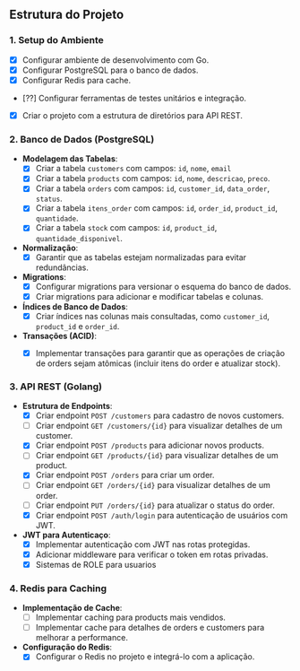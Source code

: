 ## **Estrutura do Projeto**

### **1. Setup do Ambiente**
- [X] Configurar ambiente de desenvolvimento com Go.
- [X] Configurar PostgreSQL para o banco de dados.
- [X] Configurar Redis para cache.
- [??] Configurar ferramentas de testes unitários e integração.
- [X] Criar o projeto com a estrutura de diretórios para API REST.

### **2. Banco de Dados (PostgreSQL)**

- **Modelagem das Tabelas**:
  - [X] Criar a tabela `customers` com campos: `id`, `nome`, `email`  
  - [X] Criar a tabela `products` com campos: `id`, `nome`, `descricao`, `preco`.
  - [X] Criar a tabela `orders` com campos: `id`, `customer_id`, `data_order`, `status`.
  - [X] Criar a tabela `itens_order` com campos: `id`, `order_id`, `product_id`, `quantidade`.
  - [X] Criar a tabela `stock` com campos: `id`, `product_id`, `quantidade_disponivel`.
  
- **Normalização**:
  - [X] Garantir que as tabelas estejam normalizadas para evitar redundâncias.
  
- **Migrations**:
  - [X] Configurar migrations para versionar o esquema do banco de dados.
  - [X] Criar migrations para adicionar e modificar tabelas e colunas.

- **Índices de Banco de Dados**:
  - [X] Criar índices nas colunas mais consultadas, como `customer_id`, `product_id` e `order_id`.

- **Transações (ACID)**:
  - [X] Implementar transações para garantir que as operações de criação de orders sejam atômicas (incluir itens do order e atualizar stock).

  
### **3. API REST (Golang)**

- **Estrutura de Endpoints**:
  - [X] Criar endpoint `POST /customers` para cadastro de novos customers.
  - [ ] Criar endpoint `GET /customers/{id}` para visualizar detalhes de um customer.
  - [X] Criar endpoint `POST /products` para adicionar novos products.
  - [ ] Criar endpoint `GET /products/{id}` para visualizar detalhes de um product.
  - [X] Criar endpoint `POST /orders` para criar um order.
  - [ ] Criar endpoint `GET /orders/{id}` para visualizar detalhes de um order.
  - [ ] Criar endpoint `PUT /orders/{id}` para atualizar o status do order.
  - [X] Criar endpoint `POST /auth/login` para autenticação de usuários com JWT.

- **JWT para Autenticaço**:
  - [X] Implementar autenticação com JWT nas rotas protegidas.
  - [X] Adicionar middleware para verificar o token em rotas privadas.
  - [X] Sistemas de ROLE para usuarios

### **4. Redis para Caching**

- **Implementação de Cache**:
  - [ ] Implementar caching para products mais vendidos.
  - [ ] Implementar cache para detalhes de orders e customers para melhorar a performance.

- **Configuração do Redis**:
  - [X] Configurar o Redis no projeto e integrá-lo com a aplicação.
